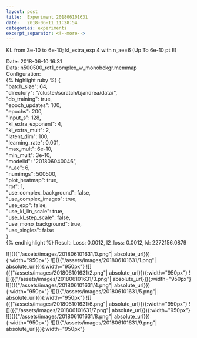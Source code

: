```yaml
---
layout: post
title:  Experiment 201806101631
date:   2018-06-11 11:28:54
categories: experiments
excerpt_separator: <!--more-->
---
```

KL from 3e-10 to 6e-10; kl_extra_exp 4 with n_ae=6 (Up To 6e-10 pt E)  

 <!--more-->
Date: 2018-06-10 16:31  
Data: n500500_rot1_complex_w_monobckgr.memmap  
Configuration:   
{% highlight ruby %}
{  
    "batch_size": 64,   
    "directory": "/cluster/scratch/bjandrea/data/",   
    "do_training": true,   
    "epoch_updates": 100,   
    "epochs": 200,   
    "input_s": 128,   
    "kl_extra_exponent": 4,   
    "kl_extra_mult": 2,   
    "latent_dim": 100,   
    "learning_rate": 0.001,   
    "max_mult": 6e-10,   
    "min_mult": 3e-10,   
    "modelid": "201806040046",   
    "n_ae": 6,   
    "numimgs": 500500,   
    "plot_heatmap": true,   
    "rot": 1,   
    "use_complex_background": false,   
    "use_complex_images": true,   
    "use_exp": false,   
    "use_kl_lin_scale": true,   
    "use_kl_step_scale": false,   
    "use_mono_background": true,   
    "use_singles": false  
}  
{% endhighlight %}
Result: Loss: 0.0012, l2_loss: 0.0012, kl: 2272156.0879  

![]({{"/assets/images/201806101631/0.png"| absolute_url}}){:width="950px"}
![]({{"/assets/images/201806101631/1.png"| absolute_url}}){:width="950px"}
![]({{"/assets/images/201806101631/2.png"| absolute_url}}){:width="950px"}
![]({{"/assets/images/201806101631/3.png"| absolute_url}}){:width="950px"}
![]({{"/assets/images/201806101631/4.png"| absolute_url}}){:width="950px"}
![]({{"/assets/images/201806101631/5.png"| absolute_url}}){:width="950px"}
![]({{"/assets/images/201806101631/6.png"| absolute_url}}){:width="950px"}
![]({{"/assets/images/201806101631/7.png"| absolute_url}}){:width="950px"}
![]({{"/assets/images/201806101631/8.png"| absolute_url}}){:width="950px"}
![]({{"/assets/images/201806101631/9.png"| absolute_url}}){:width="950px"}
